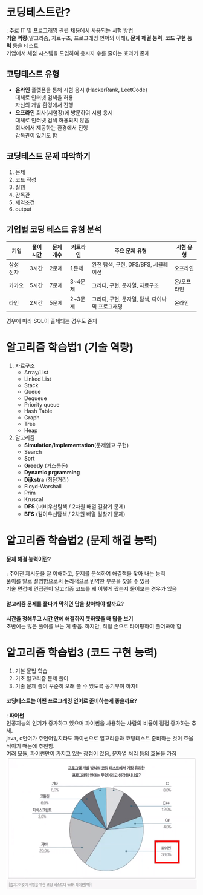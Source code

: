 # 코딩테스트란?
: 주로 IT 및 프로그래밍 관련 채용에서 사용되는 시험 방법   
**기술 역량**(알고리즘, 자료구조, 프로그래밍 언어의 이해), **문제 해결 능력**, **코드 구현 능력** 등을 테스트    
기업에서 채점 시스템을 도입하여 응시자 수를 줄이는 효과가 존재

## 코딩테스트 유형
- **온라인**
  플랫폼을 통해 시험 응시 (HackerRank, LeetCode)    
  대체로 인터넷 검색을 허용    
  자신의 개발 환경에서 진행    
- **오프라인**
  회사(시험장)에 방문하여 시험 응시    
  대체로 인터넷 검색 허용되지 않음    
  회사에서 제공하는 환경에서 진행    
  감독관이 있기도 함    


## 코딩테스트 문제 파악하기
1. 문제
2. 코드 작성
3. 실행
4. 감독관
5. 제약조건
6. output

## 기업별 코딩 테스트 유형 분석
기업|풀이시간|문제 개수|커트라인|주요 문제 유형|시험 유형|
|-------------------|------|------|------|--------------------------------------------|-----------------------|
|삼성 전자|3시간|2문제|1문제|완전 탐색, 구현, DFS/BFS, 시뮬레이션|오프라인|
|카카오|5시간|7문제|3~4문제|그리디, 구현, 문자열, 자료구조|온/오프라인|
|라인|2시간|5문제|2~3문제|그리디, 구현, 문자열, 탐색, 다이나믹 프로그래밍|온라인|

경우에 따라 SQL이 출제되는 경우도 존재

# 알고리즘 학습법1 (기술 역량)
1. 자료구조
   - Array/List
   - Linked List
   - Stack
   - Queue
   - Dequeue
   - Priority queue
   - Hash Table
   - Graph
   - Tree
   - Heap
2. 알고리즘
   - **Simulation/Implementation**(문제읽고 구현)
   - Search
   - Sort
   - **Greedy** (거스름돈)
   - **Dynamic prgramming**
   - **Dijkstra** (최단거리)
   - Floyd-Warshall
   - Prim
   - Kruscal
   - **DFS** (너비우선탐색 / 2차원 배열 길찾기 문제)
   - **BFS** (깊이우선탐색 / 2차원 배열 길찾기 문제)
  
# 알고리즘 학습법2 (문제 해결 능력)
#### 문제 해결 능력이란?      
: 주어진 제시문을 잘 이해하고, 문제를 분석하여 해결책을 찾아 내는 능력     
풀이를 말로 설명함으로써 논리적으로 빈약한 부분을 찾을 수 있음     
기술 면접때 면접관이 알고리즘 코드를 왜 이렇게 짰는지 물어보는 경우가 있음     

#### 알고리즘 문제를 풀다가 막히면 답을 찾아봐야 할까요?     
**시간을 정해두고 시간 안에 해결하지 못하였을 때 답을 보기**     
초반에는 많은 풀이를 보는 게 좋음. 하지만, 직접 손으로 타이핑하여 풀어봐야 함     

# 알고리즘 학습법3 (코드 구현 능력)
1. 기본 문법 학습
2. 기초 알고리즘 문제 풀이
3. 기출 문제 풀이
꾸준히 오래 풀 수 있도록 동기부여 하자!!

#### 코딩테스트는 어떤 프로그래밍 언어로 준비하는게 좋을까요?
: **파이썬**    
인공지능의 인기가 증가하고 있으며 파이썬을 사용하는 사람의 비율이 점점 증가하는 추세.   
java, c언어가 주언어일지라도 파이썬으로 알고리즘과 코딩테스트 준비하는 것이 효율적이기 때문에 추천함.    
여러 모듈, 파이썬만이 가지고 있는 장점이 있음, 문자열 처리 등의 효율을 가짐    
<img src="./programming_language.png" width="550px" height="350px" title="프로그래밍언어" alt="ProgrammingLanguage"></img><br/>
